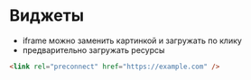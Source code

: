 # Виджеты

- iframe можно заменить картинкой и загружать по клику
- предварительно загружать ресурсы

```html
<link rel="preconnect" href="https://example.com" />
```
